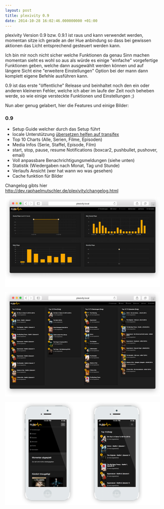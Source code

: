 ```yaml
---
layout: post
title: plexivity 0.9
date: 2014-10-28 16:02:46.000000000 +01:00
---
```

plexivity Version 0.9 bzw. 0.9.1 ist raus und kann verwendet werden, momentan sitze ich gerade an der Hue anbindung so dass bei gewissen aktionen das Licht entsprechend gesteuert werden kann.

Ich bin mir noch nicht sicher welche Funktionen da genau Sinn machen momentan sieht es wohl so aus als würde es einige "einfache" vorgefertige Funktionen geben, welche dann ausgewählt werden können und auf längere Sicht eine "erweitere Einstellungen" Option bei der mann dann komplett eigene Befehle ausführen kann.

0.9 ist das erste "öffentliche" Release und beinhaltet noch den ein oder anderen kleineren Fehler, welche ich aber im laufe der Zeit noch beheben werde, so wie einige versteckte Funktionen und Einstellungen ;)

Nun aber genug gelabert, hier die Features und einige Bilder:

### 0.9
* Setup Guide welcher durch das Setup führt
* locale Unterstützung [übersetzen helfen auf transifex](https://www.transifex.com/projects/p/plexivity/)
* Top 10 Charts (Alle, Serien, Filme, Episoden)
* Media Infos (Serie, Staffel, Episode, Film)
* start, stop, pause, resume Notifications (boxcar2, pushbullet, pushover, email)
* Voll anpassbare Benachrichtigungsmeldungen (siehe unten)
* Statistik (Wiedergaben nach Monat, Tag und Stunde)
* Verlaufs Ansicht (wer hat wann wo was gesehen)
* Cache funktion für Bilder

Changelog gibts hier http://dev.raphaelmutschler.de/plexivity/changelog.html

![stats](/content/images/2014/Oct/image_manager__full_size_plexivity_stats_01.png)

![charts](/content/images/2014/Oct/charts.png)

![ios screens](/content/images/2014/Oct/plexivity_ios.png)
